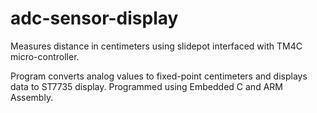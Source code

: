 # adc-sensor-display
Measures distance in centimeters using slidepot interfaced with TM4C micro-controller.

Program converts analog values to fixed-point centimeters and displays data to ST7735 display.
Programmed using Embedded C and ARM Assembly.
